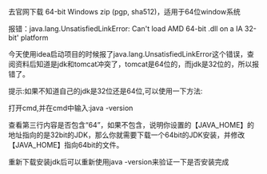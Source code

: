 去官网下载 64-bit Windows zip (pgp, sha512)，适用于64位window系统

报错：java.lang.UnsatisfiedLinkError: Can't load AMD 64-bit .dll on a IA 32-bit' platform

今天使用idea启动项目的时候报了java.lang.UnsatisfiedLinkError这个错误，查阅资料后知道是jdk和tomcat冲突了，tomcat是64位的，而jdk是32位的，所以报错了。

提示:如果不知道自己的jdk是32位还是64位,可以使用一下方法:

打开cmd,并在cmd中输入:java -version

查看第三行内容是否包含“64”，如果不包含，说明你设置的【JAVA_HOME】的地址指向的是32bit的JDK，那么你就需要下载一个64bit的JDK安装，并修改【JAVA_HOME】指向64bit的文件。

重新下载安装jdk后可以重新使用java -version来验证一下是否安装完成
